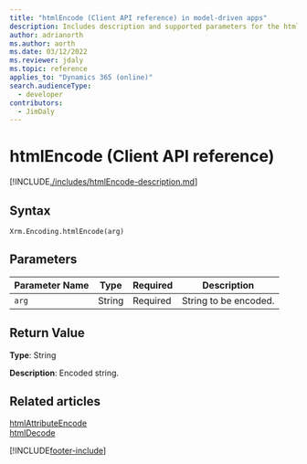 ```yaml
---
title: "htmlEncode (Client API reference) in model-driven apps"
description: Includes description and supported parameters for the htmlEncode method.
author: adrianorth
ms.author: aorth
ms.date: 03/12/2022
ms.reviewer: jdaly
ms.topic: reference
applies_to: "Dynamics 365 (online)"
search.audienceType: 
  - developer
contributors:
  - JimDaly
---
```

# htmlEncode (Client API reference)

[!INCLUDE[./includes/htmlEncode-description.md](./includes/htmlEncode-description.md)] 

## Syntax

`Xrm.Encoding.htmlEncode(arg)`

## Parameters

|Parameter Name| Type | Required  |Description  |
| ------------- |-------------| -----|-----|
|`arg`|String| Required  |String to be encoded.  |


## Return Value

**Type**: String

**Description**: Encoded string.

## Related articles

[htmlAttributeEncode](htmlAttributeEncode.md)   
[htmlDecode](htmlDecode.md)


[!INCLUDE[footer-include](../../../../../includes/footer-banner.md)]
